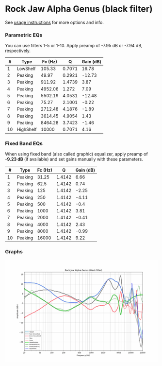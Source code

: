 # Rock Jaw Alpha Genus (black filter)
See [usage instructions](https://github.com/jaakkopasanen/AutoEq#usage) for more options and info.

### Parametric EQs
You can use filters 1-5 or 1-10. Apply preamp of -7.95 dB or -7.94 dB, respectively.

|   # | Type      |   Fc (Hz) |      Q |   Gain (dB) |
|-----|-----------|-----------|--------|-------------|
|   1 | LowShelf  |    105.33 | 0.7071 |       16.78 |
|   2 | Peaking   |     49.97 | 0.2921 |      -12.73 |
|   3 | Peaking   |    911.92 | 1.4739 |        3.87 |
|   4 | Peaking   |   4952.06 | 1.272  |        7.09 |
|   5 | Peaking   |   5502.19 | 4.0531 |      -12.48 |
|   6 | Peaking   |     75.27 | 2.1001 |       -0.22 |
|   7 | Peaking   |   2712.48 | 4.1876 |       -1.89 |
|   8 | Peaking   |   3614.45 | 4.9054 |        1.43 |
|   9 | Peaking   |   8464.28 | 3.7423 |       -1.46 |
|  10 | HighShelf |  10000    | 0.7071 |        4.16 |

### Fixed Band EQs
When using fixed band (also called graphic) equalizer, apply preamp of **-9.23 dB** (if available) and set gains manually with these parameters.

|   # | Type    |   Fc (Hz) |      Q |   Gain (dB) |
|-----|---------|-----------|--------|-------------|
|   1 | Peaking |     31.25 | 1.4142 |        6.66 |
|   2 | Peaking |     62.5  | 1.4142 |        0.74 |
|   3 | Peaking |    125    | 1.4142 |       -2.25 |
|   4 | Peaking |    250    | 1.4142 |       -4.11 |
|   5 | Peaking |    500    | 1.4142 |       -0.4  |
|   6 | Peaking |   1000    | 1.4142 |        3.81 |
|   7 | Peaking |   2000    | 1.4142 |       -0.41 |
|   8 | Peaking |   4000    | 1.4142 |        2.43 |
|   9 | Peaking |   8000    | 1.4142 |       -0.99 |
|  10 | Peaking |  16000    | 1.4142 |        9.22 |

### Graphs
![](./Rock%20Jaw%20Alpha%20Genus%20(black%20filter).png)
